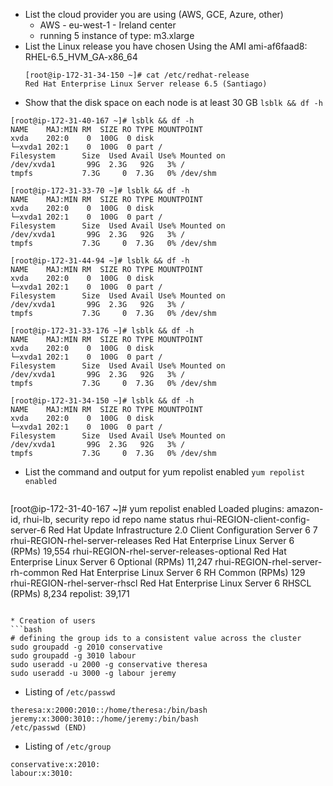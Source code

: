 * List the cloud provider you are using (AWS, GCE, Azure, other)
  * AWS - eu-west-1 - Ireland center
  * running 5 instance of type: m3.xlarge
* List the Linux release you have chosen
  Using the AMI ami-af6faad8: RHEL-6.5_HVM_GA-x86_64
  ```
  [root@ip-172-31-34-150 ~]# cat /etc/redhat-release
  Red Hat Enterprise Linux Server release 6.5 (Santiago)
  ```
* Show that the disk space on each node is at least 30 GB
  `lsblk && df -h`
```
[root@ip-172-31-40-167 ~]# lsblk && df -h
NAME    MAJ:MIN RM  SIZE RO TYPE MOUNTPOINT
xvda    202:0    0  100G  0 disk
└─xvda1 202:1    0  100G  0 part /
Filesystem      Size  Used Avail Use% Mounted on
/dev/xvda1       99G  2.3G   92G   3% /
tmpfs           7.3G     0  7.3G   0% /dev/shm

[root@ip-172-31-33-70 ~]# lsblk && df -h
NAME    MAJ:MIN RM  SIZE RO TYPE MOUNTPOINT
xvda    202:0    0  100G  0 disk
└─xvda1 202:1    0  100G  0 part /
Filesystem      Size  Used Avail Use% Mounted on
/dev/xvda1       99G  2.3G   92G   3% /
tmpfs           7.3G     0  7.3G   0% /dev/shm

[root@ip-172-31-44-94 ~]# lsblk && df -h
NAME    MAJ:MIN RM  SIZE RO TYPE MOUNTPOINT
xvda    202:0    0  100G  0 disk
└─xvda1 202:1    0  100G  0 part /
Filesystem      Size  Used Avail Use% Mounted on
/dev/xvda1       99G  2.3G   92G   3% /
tmpfs           7.3G     0  7.3G   0% /dev/shm

[root@ip-172-31-33-176 ~]# lsblk && df -h
NAME    MAJ:MIN RM  SIZE RO TYPE MOUNTPOINT
xvda    202:0    0  100G  0 disk
└─xvda1 202:1    0  100G  0 part /
Filesystem      Size  Used Avail Use% Mounted on
/dev/xvda1       99G  2.3G   92G   3% /
tmpfs           7.3G     0  7.3G   0% /dev/shm

[root@ip-172-31-34-150 ~]# lsblk && df -h
NAME    MAJ:MIN RM  SIZE RO TYPE MOUNTPOINT
xvda    202:0    0  100G  0 disk
└─xvda1 202:1    0  100G  0 part /
Filesystem      Size  Used Avail Use% Mounted on
/dev/xvda1       99G  2.3G   92G   3% /
tmpfs           7.3G     0  7.3G   0% /dev/shm
```
* List the command and output for yum repolist enabled
  `yum repolist enabled`
  ```
[root@ip-172-31-40-167 ~]# yum repolist enabled
Loaded plugins: amazon-id, rhui-lb, security
repo id                                          repo name                                                              status
rhui-REGION-client-config-server-6               Red Hat Update Infrastructure 2.0 Client Configuration Server 6             7
rhui-REGION-rhel-server-releases                 Red Hat Enterprise Linux Server 6 (RPMs)                               19,554
rhui-REGION-rhel-server-releases-optional        Red Hat Enterprise Linux Server 6 Optional (RPMs)                      11,247
rhui-REGION-rhel-server-rh-common                Red Hat Enterprise Linux Server 6 RH Common (RPMs)                        129
rhui-REGION-rhel-server-rhscl                    Red Hat Enterprise Linux Server 6 RHSCL (RPMs)                          8,234
repolist: 39,171
  ```

* Creation of users
```bash
# defining the group ids to a consistent value across the cluster
sudo groupadd -g 2010 conservative
sudo groupadd -g 3010 labour
sudo useradd -u 2000 -g conservative theresa
sudo useradd -u 3000 -g labour jeremy
```

* Listing of `/etc/passwd`
```
theresa:x:2000:2010::/home/theresa:/bin/bash
jeremy:x:3000:3010::/home/jeremy:/bin/bash
/etc/passwd (END)
```

* Listing of `/etc/group`
```
conservative:x:2010:
labour:x:3010:
```
